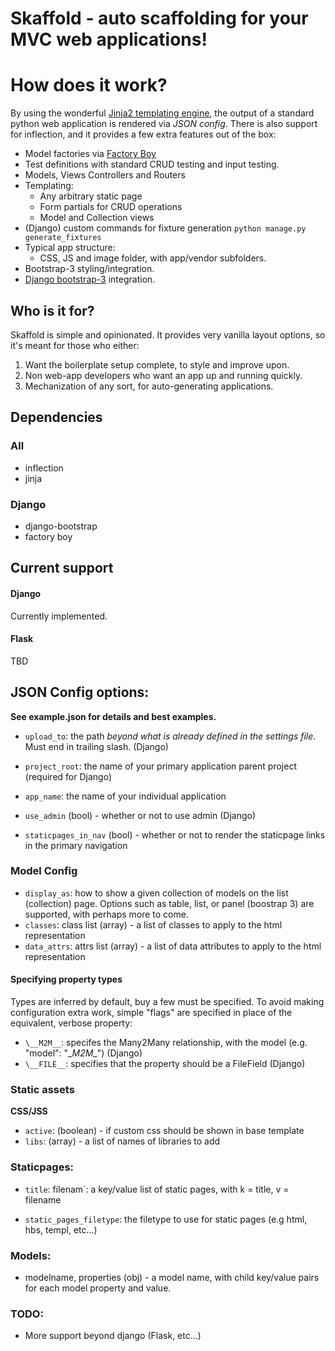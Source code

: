 Skaffold - auto scaffolding for your MVC web applications!
============================================================

# How does it work?

By using the wonderful [Jinja2 templating engine](https://github.com/mitsuhiko/jinja2), the output of a standard python web application is rendered via *JSON config*. There is also support for inflection, and it provides a few extra features out of the box:

* Model factories via [Factory Boy](https://github.com/rbarrois/factory_boy)
* Test definitions with standard CRUD testing and input testing.
* Models, Views Controllers and Routers
* Templating:
    * Any arbitrary static page
    * Form partials for CRUD operations
    * Model and Collection views
* (Django) custom commands for fixture generation `python manage.py generate_fixtures`
* Typical app structure:
    * CSS, JS and image folder, with app/vendor subfolders.
* Bootstrap-3 styling/integration.
* [Django bootstrap-3](https://github.com/dyve/django-bootstrap3) integration.

## Who is it for?

Skaffold is simple and opinionated. It provides very vanilla layout options, so it's meant for those who either:

1. Want the boilerplate setup complete, to style and improve upon.
2. Non web-app developers who want an app up and running quickly.
3. Mechanization of any sort, for auto-generating applications.

## Dependencies

### All
* inflection
* jinja

### Django
* django-bootstrap
* factory boy

## Current support

#### Django

Currently implemented.

#### Flask

TBD

## JSON Config options:

**See example.json for details and best examples.**

* `upload_to`: the path *beyond what is already defined in the settings file*. Must end in trailing slash. (Django)
* `project_root`: the name of your primary application parent project (required for Django)
* `app_name`: the name of your individual application
* `use_admin` (bool) - whether or not to use admin (Django)

* `staticpages_in_nav` (bool) - whether or not to render the staticpage links in the primary navigation

### Model Config

* `display_as`: how to show a given collection of models on the list (collection) page. Options such as table, list, or panel (boostrap 3) are supported, with perhaps more to come.
* `classes`: class list (array) - a list of classes to apply to the html representation
* `data_attrs`: attrs list (array) - a list of data attributes to apply to the html representation

#### Specifying property types

Types are inferred by default, buy a few must be specified. To avoid making configuration extra work, simple "flags" are specified in place of the equivalent, verbose property:
* `\__M2M__`: specifes the Many2Many relationship, with the model (e.g. "model": "\__M2M__") (Django)
* `\__FILE__`: specifies that the property should be a FileField (Django)

### Static assets
**CSS/JSS**
* `active`: (boolean) - if custom css should be shown in base template
* `libs`: (array) - a list of names of libraries to add

### Staticpages:
* `title`: filenam`: a key/value list of static pages, with k = title, v = filename

* `static_pages_filetype`: the filetype to use for static pages (e.g html, hbs, templ, etc...)

### Models:
* modelname, properties (obj) - a model name, with child key/value pairs for each model property and value.

### TODO:
* More support beyond django (Flask, etc...)

